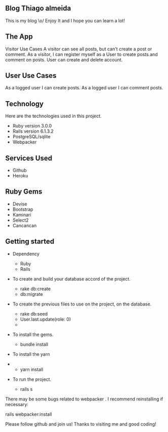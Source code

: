 



## Blog Thiago almeida
This is my blog \o/ 
Enjoy It and I hope you can learn a lot!

## The App
Visitor Use Cases
A visitor can see all posts, but can't create a post or comment.
As a visitor, I can register myself as a User to create posts and comment on posts.
User can create and delete account.

## User Use Cases
As a logged user I can create posts.
As a logged user I can comment posts.



## Technology 

Here are the technologies used in this project.

* Ruby version  3.0.0
* Rails version 6.1.3.2
* PostgreSQL/sqlite
* Webpacker

## Services Used

* Github
* Heroku

## Ruby Gems

* Devise
* Bootstrap
* Kaminari
* Select2
* Cancancan


## Getting started

* Dependency
  - Ruby  
  - Rails

* To create and build your database accord of the project.
  - rake db:create 
  - db:migrate
  
* To create the previous files to use on the project, on the database.
  - rake db:seed  
  - User.last.update(role: 0)
  - 
  
* To install the gems.
  - bundle install
* To install the yarn
* -  yarn install
  


  
* To run the project.
  - rails s

There may be some bugs related to webpacker . I recommend reinstalling if necessary:

rails webpacker:install

  Please follow github and join us!
  Thanks to visiting me and good coding!
